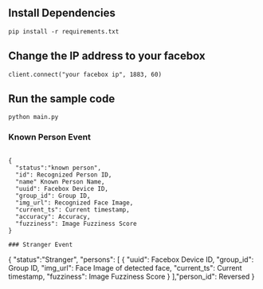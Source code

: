 
## Install Dependencies

```
pip install -r requirements.txt
```

## Change the IP address to your facebox

```
client.connect("your facebox ip", 1883, 60)
```

## Run the sample code

```
python main.py
```

### Known Person Event
```

{
  "status":"known person",
  "id": Recognized Person ID,
  "name" Known Person Name,
  "uuid": Facebox Device ID,
  "group_id": Group ID,
  "img_url": Recognized Face Image,
  "current_ts": Current timestamp,
  "accuracy": Accuracy,
  "fuzziness": Image Fuzziness Score
}

### Stranger Event
```
{
    "status":"Stranger",
    "persons": [
        {
            "uuid": Facebox Device ID,
            "group_id": Group ID,
            "img_url": Face Image of detected face,
            "current_ts": Current timestamp,
            "fuzziness": Image Fuzziness Score
        }
    ],"person_id": Reversed
}
```
